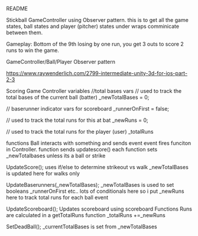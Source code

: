 README

Stickball GameController using Observer pattern.
this is to get all the game states, ball states and player (pitcher) states under wraps
comminicate between them.

Gameplay: Bottom of the 9th losing by one run, you get 3 outs to score 2 runs to win the game.

GameController/Ball/Player Observer pattern

https://www.raywenderlich.com/2799-intermediate-unity-3d-for-ios-part-2-3


 Scoring
 Game Controller
 variables
 //total bases vars
// used to track the total bases of the current ball (batter)
  _newTotalBases = 0;

// baserunner indicator vars for scoreboard
  _runnerOnFirst = false;

// used to track the total runs for this at bat
  _newRuns = 0;

// used to track the total runs for the player (user)
 _totalRuns  

  functions
  Ball interacts with something and sends event
  event fires funciton in Controller. function sends updatescore()
  each function sets _newTotalbases unless its a ball or strike

  UpdateScore();
  uses if/else to determine strikeout vs walk 
  _newTotalBases is updated here for walks only

  UpdateBaserunners(_newTotalBases);
  _newTotalBases is used to set booleans _runnerOnFirst etc..
  lots of conditionals here so i put _newRuns here to track total runs for each ball event

  UpdateScoreboard();
  Updates scoreboard using scoreboard Functions
  Runs are calculated in a getTotalRuns function _totalRuns +=_newRuns

  SetDeadBall();
  _currentTotalBases is set from _newTotalBases

